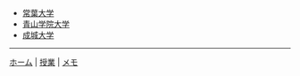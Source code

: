 - [常葉大学](tokoha/)
- [青山学院大学](aoyama/)
- [成城大学](seijo/)


---

[ホーム](/) | [授業](/courses/) | [メモ](/memo/)
